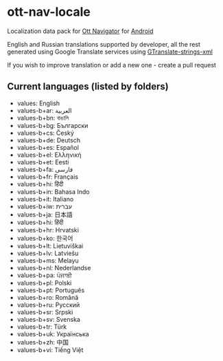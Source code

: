 # ott-nav-locale

Localization data pack for [Ott Navigator](https://ott-nav.com/) for [Android](https://play.google.com/store/apps/details?id=studio.scillarium.ottnavigator)

English and Russian translations supported by developer, all the rest generated using Google Translate services using [GTranslate-strings-xml](https://github.com/lintax/GTranslate-strings-xml)  

If you wish to improve translation or add a new one - create a pull request

## Current languages (listed by folders)

+ values: English
+ values-b+ar: العربية
+ values-b+bn: বাঙালি
+ values-b+bg: Български
+ values-b+cs: Český
+ values-b+de: Deutsch
+ values-b+es: Español
+ values-b+el: Ελληνική
+ values-b+et: Eesti
+ values-b+fa: فارسی
+ values-b+fr: Français
+ values-b+hi: हिंदी
+ values-b+in: Bahasa Indo
+ values-b+it: Italiano
+ values-b+iw: עברית
+ values-b+ja: 日本語
+ values-b+hi: हिंदी
+ values-b+hr: Hrvatski
+ values-b+ko: 한국어
+ values-b+lt: Lietuviškai
+ values-b+lv: Latviešu
+ values-b+ms: Melayu
+ values-b+nl: Nederlandse
+ values-b+pa: ਪੰਜਾਬੀ
+ values-b+pl: Polski
+ values-b+pt: Português
+ values-b+ro: Română
+ values-b+ru: Русский
+ values-b+sr: Srpski
+ values-b+sv: Svenska
+ values-b+tr: Türk
+ values-b+uk: Українська
+ values-b+zh: 中国
+ values-b+vi: Tiếng Việt

